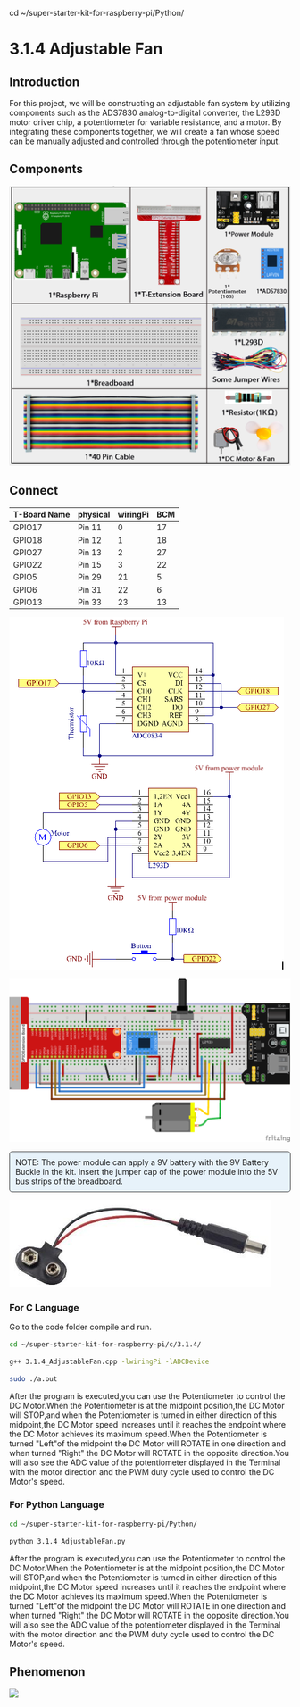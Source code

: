 cd ~/super-starter-kit-for-raspberry-pi/Python/

# 3.1.4  Adjustable Fan

## Introduction

For this project, we will be constructing an adjustable fan system by utilizing components such as the ADS7830 analog-to-digital converter, the L293D motor driver chip, a potentiometer for variable resistance, and a motor. By integrating these components together, we will create a fan whose speed can be manually adjusted and controlled through the potentiometer input.

## Components

![](./img/list/list_Smart_Fan.png)

## Connect

| T-Board Name | physical | wiringPi | BCM  |
| ------------ | -------- | -------- | ---- |
| GPIO17       | Pin 11   | 0        | 17   |
| GPIO18       | Pin 12   | 1        | 18   |
| GPIO27       | Pin 13   | 2        | 27   |
| GPIO22       | Pin 15   | 3        | 22   |
| GPIO5        | Pin 29   | 21       | 5    |
| GPIO6        | Pin 31   | 22       | 6    |
| GPIO13       | Pin 33   | 23       | 13   |



![](./img/Schematic_three_one4.png)

![](./img/connect/3.1.4.png)

<div class="warning" style="background-color: #E7F2FA; color=#6AB0DE; padding: 10px; border: 1px solid #333; border-radius: 5px;">
    NOTE: The power module can apply a 9V battery with the 9V Battery Buckle in the kit. Insert the jumper cap of the power module into the 5V bus strips of the breadboard.
</div>

![](./img/image118.jpeg)

### For  C  Language

Go to the code folder compile and run.

```sh
cd ~/super-starter-kit-for-raspberry-pi/c/3.1.4/
```

```sh
g++ 3.1.4_AdjustableFan.cpp -lwiringPi -lADCDevice
```

```sh
sudo ./a.out
```

After the program is executed,you can use the Potentiometer to control the DC Motor.When the Potentiometer is at the midpoint position,the DC Motor will STOP,and when the Potentiometer is turned in either direction of this midpoint,the DC Motor speed increases until it reaches the endpoint where the DC Motor achieves its maximum speed.When the Potentiometer is turned "Left"of the midpoint the DC Motor will ROTATE in one direction and when turned "Right" the DC Motor will ROTATE in the opposite direction.You will also see the ADC value of the potentiometer displayed in the Terminal with the motor direction and the PWM duty cycle used to control the DC Motor's speed.

### For  Python  Language

```sh
cd ~/super-starter-kit-for-raspberry-pi/Python/
```

```sh
python 3.1.4_AdjustableFan.py
```

After the program is executed,you can use the Potentiometer to control the DC Motor.When the Potentiometer is at the midpoint position,the DC Motor will STOP,and when the Potentiometer is turned in either direction of this midpoint,the DC Motor speed increases until it reaches the endpoint where the DC Motor achieves its maximum speed.When the Potentiometer is turned "Left"of the midpoint the DC Motor will ROTATE in one direction and when turned "Right" the DC Motor will ROTATE in the opposite direction.You will also see the ADC value of the potentiometer displayed in the Terminal with the motor direction and the PWM duty cycle used to control the DC Motor's speed.

## Phenomenon

![](./img/phenomenon/314.gif)

